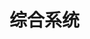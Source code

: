<!--
 * @Author: lw
 * @Date: 2022-12-01 09:27:44
 * @LastEditTime: 2022-12-01 10:05:29
 * @LastEditors: lw
 * @Description: 
 * @FilePath: \wly-management\README.md
-->
# 综合系统

